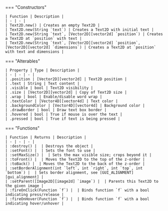 === "Constructors"

    | Function | Description |
    | - | - |
    | Text2D.new() | Creates an empty Text2D |
    | Text2D.new(String `text`) | Creates a Text2D with initial text |
    | Text2D.new(String `text`, [Vector2D][vector2d] `position`) | Creates a Text2D at `position` with text |
    | Text2D.new(String `text`, [Vector2D][vector2d] `position`, [Vector2D][vector2d] `dimensions`) | Creates a Text2D at `position` with text and dimensions |

=== "Alterables"

    | Property | Type | Description |
    | - | - | - |
    | .position | [Vector2D][vector2d] | Text2D position |
    | .text | String | Text content |
    | .visible | bool | Text2D visibility |
    | .size | [Vector2D][vector2d] | Copy of Text2D size |
    | .wrap | bool | Enable/disable word wrap |
    | .textColor | [Vector4D][vector4d] | Text color |
    | .backgroundColor | [Vector4D][vector4d] | Background color |
    | .drawBorder | bool | Draw text box border |
    | .hovered | bool | True if mouse is over the text |
    | .pressed | bool | True if text is being pressed |

=== "Functions"

    | Function | Returns | Description |
    | - | - | - |
    | :destroy() |  | Destroys the object |
    | :setFont() |  | Sets the font to use |
    | :setMaxSize() |  | Sets the max visible size; crops beyond it |
    | :toFront() |  | Moves the Text2D to the top of the z-order |
    | :toBack() |  | Moves the Text2D to the back of the z-order |
    | :setBorderAlignment(int `left`, int `right`, int `top`, int `bottom`) |  | Sets border alignment, see [GUI_ALIGNMENT][gui_alignment] |
    | :setParent([Image2D][image2d] `image`) |  | Parents this Text2D to the given image |
    | :fireOnClick(Function `f`) |  | Binds function `f` with a bool indicating press/release |
    | :fireOnHover(Function `f`) |  | Binds function `f` with a bool indicating hover/unhover |

[gui_alignment]: https://darttheg.github.io/LimeAPI/api/structs.html#gui_alignment

[vector2d]: https://darttheg.github.io/LimeAPI/api/classes/vector2d.html
[vector4d]: https://darttheg.github.io/LimeAPI/api/classes/vector4d.html
[texture]: https://darttheg.github.io/LimeAPI/api/classes/texture.html
[image2d]: https://darttheg.github.io/LimeAPI/api/classes/2d/image2d.html